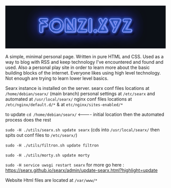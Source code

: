 <p align="center">
  <a href="https://fonzi.xyz"><img src="fonzi.gif"/></a>
</p>


A simple, minimal personal page. Written in pure HTML and CSS. Used as a way to blog with RSS and keep technology I've encountered and found and used.
Also a personal play site in order to learn more about the basic building blocks of the internet. Everyone likes using high level technology. Not enough
are trying to learn lower level basics.  

Searx instance is installed on the server. 
searx conf files locations at `/home/debian/searx/` (main branch) personal settings at `/etc/searx` and automated at `/usr/local/searx/`
nginx conf files locations at `/etc/nginx/default.d/*` & at `etc/nginx/sites-enabled/*`

to update 
`cd /home/debian/searx/` <---- initial location then the automated process does the rest

`sudo -H ./utils/searx.sh update searx` (cds into `/usr/local/searx/` then spits out conf files to `/etc/searx/`)

`sudo -H ./utils/filtron.sh update filtron`

`sudo -H ./utils/morty.sh update morty`

`sudo -H service uwsgi restart searx`
for more go here : https://searx.github.io/searx/admin/update-searx.html?highlight=update

Website Html files are located at `/var/www/*`
